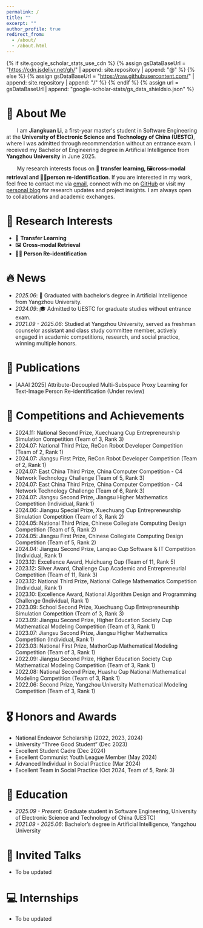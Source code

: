```yaml
---
permalink: /
title: ""
excerpt: ""
author_profile: true
redirect_from: 
  - /about/
  - /about.html
---
```


{% if site.google_scholar_stats_use_cdn %}
{% assign gsDataBaseUrl = "https://cdn.jsdelivr.net/gh/" | append: site.repository | append: "@" %}
{% else %}
{% assign gsDataBaseUrl = "https://raw.githubusercontent.com/" | append: site.repository | append: "/" %}
{% endif %}
{% assign url = gsDataBaseUrl | append: "google-scholar-stats/gs_data_shieldsio.json" %}

<span class='anchor' id='about-me'></span>
# 👋 About Me
&emsp;&emsp;I am **Jiangkuan Li**, a first-year master's student in Software Engineering at the **University of Electronic Science and Technology of China (UESTC)**, where I was admitted through recommendation without an entrance exam. I received my Bachelor of Engineering degree in Artificial Intelligence from **Yangzhou University** in June 2025.

&emsp;&emsp;My research interests focus on **🔄 transfer learning, 🖼️cross-modal retrieval and 🕵️‍♂️person re-identification**. If you are interested in my work, feel free to contact me via [email](mailto:jiangkuanli@163.com.com), connect with me on [GitHub](https://github.com/Re-ljk) or visit my [personal blog](https://www.leejk-magic.top/) for research updates and project insights. I am always open to collaborations and academic exchanges.



# 🧠 Research Interests
- 🔄 **Transfer Learning**  
- 🖼️ **Cross-modal Retrieval**  
- 🕵️‍♂️ **Person Re-identification**

# 🔥 News
- *2025.06*: 🌟 Graduated with bachelor’s degree in Artificial Intelligence from Yangzhou University.
- *2024.09*: 🎓 Admitted to UESTC for graduate studies without entrance exam.
- *2021.09 - 2025.06*: Studied at Yangzhou University, served as freshman counselor assistant and class study committee member, actively engaged in academic competitions, research, and social practice, winning multiple honors.

# 📝 Publications
- [AAAI 2025] Attribute-Decoupled Multi-Subspace Proxy Learning for Text-Image Person Re-identification (Under review)



# 🚀 Competitions and Achievements
- 2024.11: National Second Prize, Xuechuang Cup Entrepreneurship Simulation Competition (Team of 3, Rank 3)  
- 2024.07: National Third Prize, ReCon Robot Developer Competition (Team of 2, Rank 1)  
- 2024.07: Jiangsu First Prize, ReCon Robot Developer Competition (Team of 2, Rank 1)  
- 2024.07: East China Third Prize, China Computer Competition - C4 Network Technology Challenge (Team of 5, Rank 3)  
- 2024.07: East China Third Prize, China Computer Competition - C4 Network Technology Challenge (Team of 6, Rank 3)  
- 2024.07: Jiangsu Second Prize, Jiangsu Higher Mathematics Competition (Individual, Rank 1)  
- 2024.06: Jiangsu Special Prize, Xuechuang Cup Entrepreneurship Simulation Competition (Team of 3, Rank 2)  
- 2024.05: National Third Prize, Chinese Collegiate Computing Design Competition (Team of 5, Rank 2)  
- 2024.05: Jiangsu First Prize, Chinese Collegiate Computing Design Competition (Team of 5, Rank 2)  
- 2024.04: Jiangsu Second Prize, Lanqiao Cup Software & IT Competition (Individual, Rank 1)  
- 2023.12: Excellence Award, Huichuang Cup (Team of 11, Rank 5)  
- 2023.12: Silver Award, Challenge Cup Academic and Entrepreneurial Competition (Team of 11, Rank 3)  
- 2023.12: National Third Prize, National College Mathematics Competition (Individual, Rank 1)  
- 2023.10: Excellence Award, National Algorithm Design and Programming Challenge (Individual, Rank 1)  
- 2023.09: School Second Prize, Xuechuang Cup Entrepreneurship Simulation Competition (Team of 3, Rank 3)  
- 2023.09: Jiangsu Second Prize, Higher Education Society Cup Mathematical Modeling Competition (Team of 3, Rank 1)  
- 2023.07: Jiangsu Second Prize, Jiangsu Higher Mathematics Competition (Individual, Rank 1)  
- 2023.03: National First Prize, MathorCup Mathematical Modeling Competition (Team of 3, Rank 1)  
- 2022.09: Jiangsu Second Prize, Higher Education Society Cup Mathematical Modeling Competition (Team of 3, Rank 1)  
- 2022.08: National Second Prize, Huashu Cup National Mathematical Modeling Competition (Team of 3, Rank 1)  
- 2022.06: Second Prize, Yangzhou University Mathematical Modeling Competition (Team of 3, Rank 1)  

# 🎖 Honors and Awards
- National Endeavor Scholarship (2022, 2023, 2024)  
- University “Three Good Student” (Dec 2023)  
- Excellent Student Cadre (Dec 2024)  
- Excellent Communist Youth League Member (May 2024)  
- Advanced Individual in Social Practice (Mar 2024)  
- Excellent Team in Social Practice (Oct 2024, Team of 5, Rank 3)  

# 📖 Education
- *2025.09 - Present*: Graduate student in Software Engineering, University of Electronic Science and Technology of China (UESTC)  
- *2021.09 - 2025.06*: Bachelor’s degree in Artificial Intelligence, Yangzhou University

# 💬 Invited Talks
- To be updated

# 💻 Internships
- To be updated
